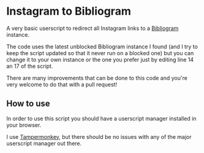 # Instagram to Bibliogram
A very basic userscript to redirect all Instagram links to a [Bibliogram](https://sr.ht/~cadence/bibliogram/) instance.

The code uses the latest unblocked Bibliogram instance I found (and I try to keep the script updated so that it never run on a blocked one) but you can change it to your own instance or the one you prefer just by editing line 14 an 17 of the script.

There are many improvements that can be done to this code and you're very welcome to do that with a pull request!

## How to use
In order to use this script you should have a userscript manager installed in your browser.

I use [Tampermonkey](https://www.tampermonkey.net/), but there should be no issues with any of the major userscript manager out there.
